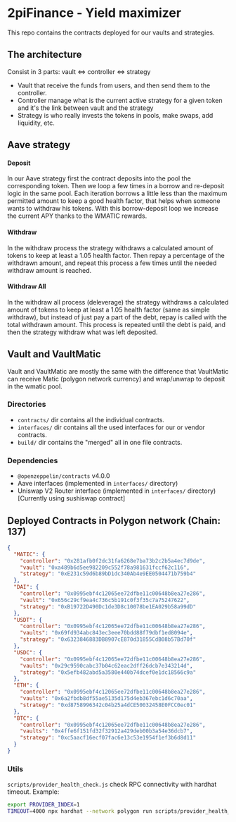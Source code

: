 # 2piFinance - Yield maximizer

This repo contains the contracts deployed for our vaults and strategies.

## The architecture
Consist in 3 parts: vault <=> controller <=> strategy

- Vault that receive the funds from users, and then send them to the controller.
- Controller manage what is the current active strategy for a given token and it's the link between vault and the strategy
- Strategy is who really invests the tokens in pools, make swaps, add liquidity, etc.

## Aave strategy

#### Deposit
In our Aave strategy first the contract deposits into the  pool the corresponding token.
Then we loop a few times in a borrow and re-deposit logic in the same pool.
Each iteration borrows a little less than the maximum permitted amount to keep a good health factor,
that helps when someone wants to withdraw his tokens.  With this borrow-deposit loop we increase the
current APY thanks to the WMATIC rewards.

#### Withdraw
In the withdraw process the strategy withdraws a calculated
amount of tokens to keep at least a 1.05 health factor. Then repay a percentage of the withdrawn amount,
and repeat this process a few times until the needed withdraw amount is reached.

#### Withdraw All
In the withdraw all process (deleverage) the strategy withdraws a calculated
amount of tokens to keep at least a 1.05 health factor (same as simple withdraw), but instead of
just pay a part of the debt, repay is called with the total withdrawn amount. This process is
repeated until the debt is paid, and then the strategy withdraw what was left deposited.


## Vault and VaultMatic
Vault and VaultMatic are mostly the same with the difference that VaultMatic can
receive Matic (polygon network currency) and wrap/unwrap to deposit in the wmatic pool.

### Directories
- `contracts/` dir contains all the individual contracts.
- `interfaces/` dir contains all the used interfaces for our or vendor contracts.
- `build/` dir contains the "merged" all in one file contracts.

### Dependencies
- `@openzeppelin/contracts` v4.0.0
- Aave interfaces (implemented in `interfaces/` directory)
- Uniswap V2 Router interface (implemented in `interfaces/` directory) [Currently using sushiswap contract]

## Deployed Contracts in Polygon network (Chain: 137)
```json
{
  "MATIC": {
    "controller": "0x281afb0f2dc31fa6268e7ba73b2c2b5a4ec7d9de",
    "vault": "0xa489b6d5ee982209c552f78a981631fccf62c116",
    "strategy": "0xE231c59d6b89bD1dc340Ab4e9EE0504471b759b4"
  },
  "DAI": {
    "controller": "0x0995ebf4c12065ee72dfbe11c00648b8ea27e286",
    "vault": "0x656c29cf9ea4c736c5b191c0f3f35c7a75247622",
    "strategy": "0xB19722D490Dc1de3D8c10078be1EA029b58a99dD"
  },
  "USDT": {
    "controller": "0x0995ebf4c12065ee72dfbe11c00648b8ea27e286",
    "vaults": "0x69fd934abc843ec3eee70bdd88f79dbf1ed8094e",
    "strategy": "0x6323846883DB8907cE870d31855CdB08b57Bd70f"
  },
  "USDC": {
    "controller": "0x0995ebf4c12065ee72dfbe11c00648b8ea27e286",
    "vaults": "0x29c9590cabc37b04c62eac2dff26dcb7e343214d",
    "strategy": "0x5efb482abd5a3580e440b74dcef0e1dc18566c9a"
  },
  "ETH": {
    "controller": "0x0995ebf4c12065ee72dfbe11c00648b8ea27e286",
    "vaults": "0x6a2fbdb8df55ae5135d175d4eb367ebc1d6c70aa",
    "strategy": "0xd8758996342c04b25a4dCE50032458E0FCC0ec01"
  },
  "BTC": {
    "controller": "0x0995ebf4c12065ee72dfbe11c00648b8ea27e286",
    "vaults": "0x4ffe6f151fd32f32912a429deb00b3a54e36dcb7",
    "strategy": "0xc5aacf16ecf07fac6e13c53e1954f1ef3b6d8d11"
  }
}
```

### Utils
`scripts/provider_health_check.js` check RPC connectivity with hardhat timeout.
Example:
```bash
export PROVIDER_INDEX=1
TIMEOUT=4000 npx hardhat --network polygon run scripts/provider_health_check.js && npx hardhat --network polygon run scripts/other_script.js
```
